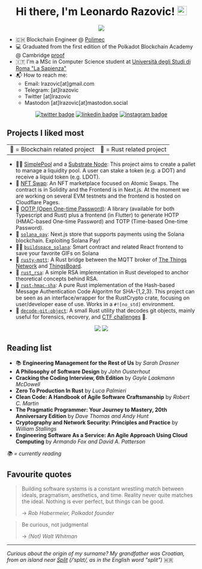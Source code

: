 <div align="center">
   <h1>Hi there, I'm Leonardo Razovic! <img src="https://media.giphy.com/media/hvRJCLFzcasrR4ia7z/giphy.gif" width="25px"> </h1>   
   <img src="https://pronoun.cyou/x/y?subject=He&object=Him&height=18"> 
</div>


- 🇨🇭 Blockchain Engineer @ [Polimec](https://www.polimec.org/)
- 💻 Graduated from the first edition of the Polkadot Blockchain Academy @ Cambridge [proof](https://singular.app/collectibles/statemine/15/5)
- 🇮🇹 I'm a MSc in Computer Science student at [Università degli Studi di Roma "La Sapienza"](https://www.uniroma1.it/en/pagina-strutturale/home) 
- 📬 How to reach me:
   - Email: lrazovic[at]gmail.com
   - Telegram: [at]lrazovic
   - Twitter [at]lrazovic
   - Mastodon [at]lrazovic[at]mastodon.social

<div align="center">
   <a href="https://twitter.com/lrazovic"><img src="https://img.shields.io/badge/twitter-@lrazovic-%231FA1F1?style=flat&amp;logo=twitter&amp;logoColor=white" alt="twitter badge"></a>
   <a href="https://www.linkedin.com/in/leonardo-razovic-4b20b1121/"><img src="https://img.shields.io/badge/linkedin-lrazovic-%230177B5?style=flat&amp;logo=linkedin" alt="linkedin badge"></a>
   <a href="https://www.instagram.com/lrazovic"><img src="https://img.shields.io/badge/instagram-@lrazovic-%23E4415F?style=flat&amp;logo=instagram&amp;logoColor=white" alt="instagram badge"></a>
</div>

## Projects I liked most

<div align="center">
<table class="tg">
<tbody>
  <tr>
    <td class="tg-0pky">🦄 = Blockchain related project</td>
    <td class="tg-0pky">🦀 = Rust related project</td>
  </tr>
</tbody>
</table>
</div>

* 🦄🦀 [SimplePool](https://github.com/lrazovic/lrazovic_pallet) and a [Substrate Node](https://github.com/lrazovic/substrate-node): This project aims to create a pallet to manage a liquidity pool. A user can stake a token (e.g. a DOT) and receive a liquid token (e.g. LDOT).
* 🦄 [NFT Swap](https://github.com/Andrea98Palermo/NFTswap): An NFT marketplace focused on Atomic Swaps. The contract is in Solidity and the Frontend is in Next.js. At the moment we are working on several EVM testnets and the frontend is hosted on Cloudflare Pages.
* 🦀 [OOTP (Open One-time Password)](https://github.com/odroe/ootp): A library (available for both Typescript and Rust) plus a frontend (in Flutter) to generate HOTP (HMAC-based One-time Password) and TOTP (Time-based One-time Password).
* 🦄 [`solana_pay`](https://github.com/lrazovic/solana-pay): Next.js store that supports payments using the Solana blockchain. Exploiting Solana Pay!
* 🦄🦀 [`buildspace_solana`](https://github.com/lrazovic/buildspace_solana): Smart contract and related React frontend to save your favorite GIFs on Solana
* 🦀 [`rusty-mqtt`](https://github.com/lrazovic/rusty-mqtt): A Rust bridge between the MQTT broker of [The Things Network](https://www.thethingsnetwork.org/) and [ThingsBoard](https://thingsboard.io/).
* 🦀 [`rust_rsa`](https://github.com/lrazovic/rust_rsa): A simple RSA implementation in Rust developed to anchor theoretical concepts behind RSA.
* 🦀 [`rust-hmac-sha`](https://github.com/lrazovic/rust-hmac-sha): A pure Rust implementation of the Hash-based Message Authentication Code Algoritm for SHA-{1,2,3}. This project can be seen as an interface/wrapper for the RustCrypto crate, focusing on user/developer ease of use. Works in a `#![no_std]` environment.
* 🦀 [`decode-git-object`](https://github.com/lrazovic/decode-git-object): A small Rust utility that decodes git objects, mainly useful for forensics, recovery, and [CTF challenges](https://en.wikipedia.org/wiki/Capture_the_flag_(cybersecurity)) 🚩.


<div align="center">
  <img src="https://github-readme-stats.vercel.app/api/top-langs/?username=lrazovic&hide=html&layout=compact"> 
  <img src="https://github-readme-stats.vercel.app/api?username=lrazovic&show_icons=true&count_private=true"> 
</div>

## Reading list
* 📚 **Engineering Management for the Rest of Us** by *Sarah Drasner*
* **A Philosophy of Software Design** by *John Ousterhout*
* **Cracking the Coding Interview, 6th Edition** by *Gayle Laakmann McDowell*
* **Zero To Production In Rust** by *Luca Palmieri*
* **Clean Code: A Handbook of Agile Software Craftsmanship** by *Robert C. Martin*
* **The Pragmatic Programmer: Your Journey to Mastery, 20th Anniversary Edition** by *Dave Thomas and Andy Hunt*
* **Cryptography and Network Security: Principles and Practice** by *William Stallings*
* **Engineering Software As a Service: An Agile Approach Using Cloud Computing** by *Armando Fox and David A. Patterson*

*📚 = currently reading*

## Favourite quotes
> Building software systems is a constant wrestling match between ideals, pragmatism, aesthetics, and time. Reality never quite matches the ideal. Nothing is ever perfect, but things can be good.
> 
> -> <cite> Rob Habermeier, Polkadot founder</cite>

> Be curious, not judgmental
> 
> -> <cite> (Not) Walt Whitman </cite>

---

*Curious about the origin of my surname? My grandfather was Croatian, from an island near [Split](https://en.wikipedia.org/wiki/Split,_Croatia) (/ˈsplɪt/, as in the English word "split")* 🇭🇷
